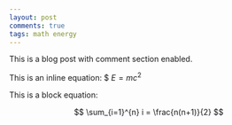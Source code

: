 ```yaml
---
layout: post
comments: true
tags: math energy
---
```


This is a blog post with comment section enabled. 

This is an inline equation: \$ <span>$E=m c^2$</span>

This is a block equation:

$$
\sum_{i=1}^{n} i = \frac{n(n+1)}{2}
$$
